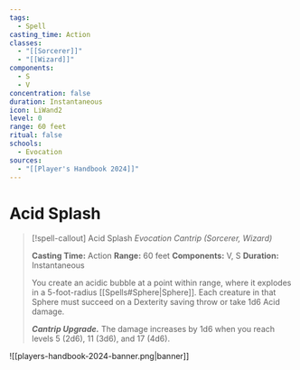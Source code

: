 ```yaml
---
tags:
  - Spell
casting_time: Action
classes:
  - "[[Sorcerer]]"
  - "[[Wizard]]"
components:
  - S
  - V
concentration: false
duration: Instantaneous
icon: LiWand2
level: 0
range: 60 feet
ritual: false
schools:
  - Evocation
sources:
  - "[[Player's Handbook 2024]]"
---
```


# Acid Splash

>[!spell-callout] Acid Splash
>_Evocation Cantrip (Sorcerer, Wizard)_
>
>**Casting Time:** Action
>**Range:** 60 feet
>**Components:** V, S
>**Duration:** Instantaneous
>
>You create an acidic bubble at a point within range, where it explodes in a 5-foot-radius [[Spells#Sphere\|Sphere]]. Each creature in that Sphere must succeed on a Dexterity saving throw or take 1d6 Acid damage.
>
>**_Cantrip Upgrade._** The damage increases by 1d6 when you reach levels 5 (2d6), 11 (3d6), and 17 (4d6).


![[players-handbook-2024-banner.png|banner]]
